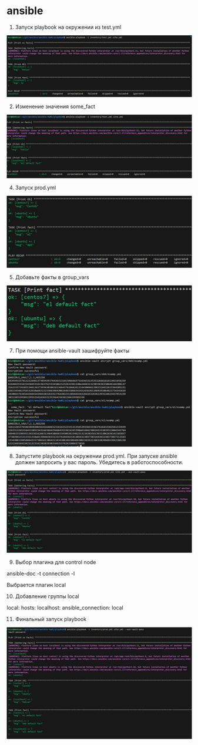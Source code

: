 # ansible
1. Запуск playbook на окружении из test.yml

![alt text](<Screenshot 2025-05-06 165053.jpg>)

2. Изменение значения some_fact

![alt text](<Screenshot 2025-05-06 170154.jpg>)

4. Запуск prod.yml

![alt text](<Screenshot 2025-05-12 175145.jpg>)

5. Добавьте факты в group_vars

![alt text](<Screenshot 2025-05-12 175420.jpg>)

7. При помощи ansible-vault зашифруйте факты

![alt text](<Screenshot 2025-05-12 175719.jpg>)

8. Запустите playbook на окружении prod.yml. При запуске ansible должен запросить у вас пароль. Убедитесь в работоспособности.

![alt text](<Screenshot 2025-05-12 175859.jpg>) 

9. Выбор плагина для control node

ansible-doc -t connection -l

Выбрается плагин local

10. Добавление группы local

local:
    hosts:
      localhost:
        ansible_connection: local

11. Финальный запуск playbook

![alt text](<Screenshot 2025-05-13 103921.jpg>)
